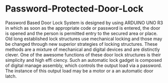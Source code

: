 # Password-Protected-Door-Lock
Password Based Door Lock System is designed by using ARDUINO UNO R3
 in which as soon as the appropriate code or password is entered, the door is
 opened and the person is permitted entry to the secured area or place. Old long
established lock structures use mechanical locking and those may be changed
 through new superior strategies of locking structures. These methods are a
 mixture of mechanical and digital devices and are distinctly clever. One of the
 awesome functions of these door lock structures is their simplicity and high effi
ciency. Such an automatic lock gadget is composed of digital manage assembly,
 which controls the output load via a password. The instance of this output load
 may be a motor or a an automatic door latch.
